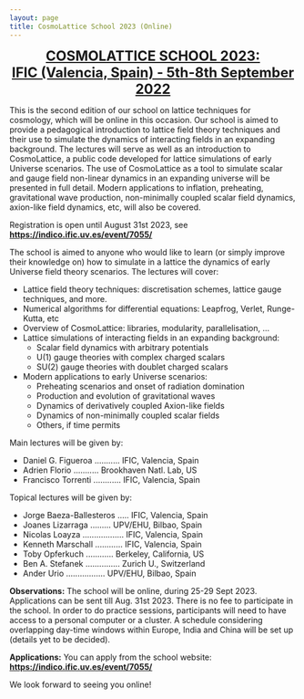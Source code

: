 ```yaml
---
layout: page
title: CosmoLattice School 2023 (Online)
---
```


<div align="center"><font size=5><b><a href="https://indico.ific.uv.es/event/7055/" target="_blank">COSMOLATTICE SCHOOL 2023: <br>
IFIC (Valencia, Spain) - 5th-8th September 2022</a></b></font></div>

This is the second edition of our school on lattice techniques for cosmology,  which will be online in this occasion. Our school is aimed to provide a pedagogical introduction to lattice field theory techniques and their use to simulate the dynamics of interacting fields in an expanding background. The lectures will serve as well as an introduction to CosmoLattice, a public code developed for lattice simulations of early Universe scenarios. The use of CosmoLattice as a tool to simulate scalar and gauge field non-linear dynamics in an expanding universe will be presented in full detail. Modern applications to inflation, preheating, gravitational wave production, non-minimally coupled scalar field dynamics, axion-like field dynamics, etc, will also be covered.

Registration is open until August 31st 2023, see <b><a href="https://indico.ific.uv.es/event/7055/" target="_blank">https://indico.ific.uv.es/event/7055/</a></b>

The school is aimed to anyone who would like to learn (or simply improve their knowledge on) how to simulate in a lattice the dynamics of early Universe field theory scenarios. The lectures will cover:

* Lattice field theory techniques: discretisation schemes, lattice gauge techniques, and more.
* Numerical algorithms for differential equations: Leapfrog, Verlet, Runge-Kutta, etc
* Overview of CosmoLattice: libraries, modularity, parallelisation, ...
* Lattice simulations of interacting fields in an expanding background:
    - Scalar field dynamics with arbitrary potentials
    - U(1) gauge theories with complex charged scalars
    - SU(2) gauge theories with doublet charged scalars
* Modern applications to early Universe scenarios:
    - Preheating scenarios and onset of radiation domination
    - Production and evolution of gravitational waves
    - Dynamics of derivatively coupled Axion-like fields
    - Dynamics of non-minimally coupled scalar fields
    - Others, if time permits

Main lectures will be given by:

- Daniel G. Figueroa ........... IFIC, Valencia, Spain
- Adrien Florio  ........... Brookhaven Natl. Lab, US
- Francisco Torrenti ............  IFIC, Valencia, Spain

Topical lectures will be given by:

- Jorge Baeza-Ballesteros .....  IFIC, Valencia, Spain
- Joanes Lizarraga  ......... UPV/EHU, Bilbao, Spain
- Nicolas Loayza  .................. IFIC, Valencia, Spain
- Kenneth Marschall ............   IFIC, Valencia, Spain
- Toby Opferkuch  ............ Berkeley, California, US
- Ben A. Stefanek ............... Zurich U., Switzerland
- Ander Urio   ................. UPV/EHU, Bilbao, Spain

**Observations:** The school will be online, during 25-29 Sept 2023. Applications can be sent till Aug. 31st 2023. There is no fee to participate in the school. In order to do practice sessions, participants will need to have access to a personal computer or a cluster. A schedule considering overlapping day-time windows within Europe, India and China will be set up (details yet to be decided). 

**Applications:** You can apply from the school website: <b><a href="https://indico.ific.uv.es/event/7055/" target="_blank">https://indico.ific.uv.es/event/7055/</a></b>

We look forward to seeing you online!
